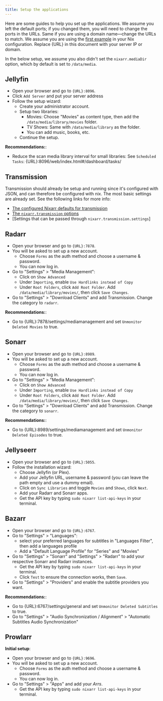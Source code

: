 ```yaml
---
title: Setup the applications
---
```


Here are some guides to help you set up the applications. We assume you left the
default ports; if you changed them, you will need to change the ports in the
URLs. Same if you are using a domain name—change the URLs to match. We assume
you are using the [first example](/wiki/examples/example-1) in your Nix
configuration. Replace {URL} in this document with your server IP or domain.

In the below setup, we assume you also didn't set the `nixarr.mediaDir`
option, which by default is set to `/data/media`.

## Jellyfin

- Open your browser and go to `{URL}:8096`.
- Click `Add Server` and put your server address
- Follow the setup wizard:
  - Create your administrator account.
  - Setup two libraries:
    - Movies: Choose "Movies" as content type, then add the
      `/data/media/library/movies` folder.
    - TV Shows: Same with `/data/media/library` as the folder.
    - You can add music, books, etc.
  - Continue the setup.

**Recommendations:**:

- Reduce the scan media library interval for small libraries: See
  `Scheduled Tasks`: {URL}:8096/web/index.html#/dashboard/tasks/

## Transmission

Transmission should already be setup and running since it's configured
with JSON, and can therefore be configured with nix. The most basic settings are already set. See the following links for more info:

- [The configured Nixarr defaults for transmission](https://github.com/rasmus-kirk/nixarr/blob/28d1be070deb1a064c1967889c11c8921752fa09/nixarr/transmission/default.nix#L355)
- [The `nixarr.transmission` options](https://nixarr.com/nixos-options/#nixarr.transmission.enable)
- [Settings that can be passed through `nixarr.transmission.settings`]

## Radarr

- Open your browser and go to `{URL}:7878`.
- You will be asked to set up a new account.
  - Choose `Forms` as the auth method and choose a username & password.
  - You can now log in.
- Go to "Settings" > "Media Management":
  - Click on `Show Advanced`
  - Under `Importing`, enable `Use Hardlinks instead of Copy`
  - Under `Root Folders`, click `Add Root Folder`. Add
  `/data/media/library/movies/`, then click `Save Changes`.
- Go to "Settings" > "Download Clients" and add Transmission. Change the
  category to `radarr`.

**Recommendations:**:

- Go to {URL}:7878/settings/mediamanagement and set `Unmonitor Deleted Movies`
  to true.

## Sonarr

- Open your browser and go to `{URL}:8989`.
- You will be asked to set up a new account.
  - Choose `Forms` as the auth method and choose a username & password.
  - You can now log in.
- Go to "Settings" > "Media Management":
  - Click on `Show Advanced`
  - Under `Importing`, enable `Use Hardlinks instead of Copy`
  - Under `Root Folders`, click `Add Root Folder`. Add
  `/data/media/library/movies/`, then click `Save Changes`.
- Go to "Settings" > "Download Clients" and add Transmission. Change the
  category to `sonarr`.

**Recommendations:**:

- Go to {URL}:8989/settings/mediamanagement and set `Unmonitor Deleted Episodes`
  to true.

## Jellyseerr

- Open your browser and go to `{URL}:5055`.
- Follow the installation wizard:
  - Choose Jellyfin (or Plex).
  - Add your Jellyfin URL, username & password (you can leave the path
    empty and use a dummy email).
  - Click on `Sync Libraries` and toggle `Movies` and `Shows`, click `Next`.
  - Add your Radarr and Sonarr apps.
  - Get the API key by typing `sudo nixarr list-api-keys` in your terminal.

## Bazarr

- Open your browser and go to `{URL}:6767`.
- Go to "Settings" > "Languages":
  - select your preferred languages for subtitles in "Languages Filter", then
    add a languages profile
  - Add a "Default Language Profile" for "Series" and "Movies"
- Go to "Settings" > "Sonarr" and "Settings" > "Radarr" to add your respective
  Sonarr and Radarr instances.
  - Get the API key by typing `sudo nixarr list-api-keys` in your terminal.
  - Click `Test` to ensure the connection works, then `Save`.
- Go to "Settings" > "Providers" and enable the subtitle providers you want.

**Recommendations:**:

- Go to {URL}:6767/settings/general and set `Unmonitor Deleted Subtitles` to
  true.
- Go to "Settings" > "Audio Synchronization / Alignment" > "Automatic
  Subtitles Audio Synchronization"

## Prowlarr

**Initial setup**:

- Open your browser and go to `{URL}:9696`.
- You will be asked to set up a new account.
  - Choose `Forms` as the auth method and choose a username & password.
  - You can now log in.
- Go to "Settings" > "Apps" and add your _Arrs_.
  - Get the API key by typing `sudo nixarr list-api-keys` in your terminal.

